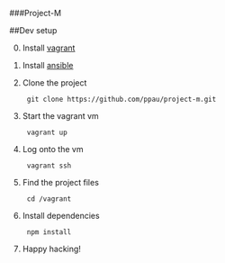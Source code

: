###Project-M

##Dev setup

0. Install [vagrant](https://www.vagrantup.com/downloads.html)
0. Install [ansible](https://docs.ansible.com/ansible/intro_installation.html)
0. Clone the project

        git clone https://github.com/ppau/project-m.git

0. Start the vagrant vm

        vagrant up

0. Log onto the vm

        vagrant ssh

0. Find the project files

        cd /vagrant

0. Install dependencies

        npm install


0. Happy hacking!


